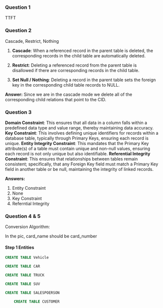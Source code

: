 
### Question 1
TTFT

### Question 2
Cascade, Restrict, Nothing

1. **Cascade**: When a referenced record in the parent table is deleted, the corresponding records in the child table are automatically deleted.
    
2. **Restrict**: Deleting a referenced record from the parent table is disallowed if there are corresponding records in the child table.
    
3. **Set Null / Nothing**: Deleting a record in the parent table sets the foreign key in the corresponding child table records to NULL.

**Answer:** Since we are in the cascade mode we delete all of the corresponding child relations that point to the CID.

### Question 3
**Domain Constraint**: This ensures that all data in a column falls within a predefined data type and value range, thereby maintaining data accuracy.
**Key Constraint**: This involves defining unique identifiers for records within a database table, typically through Primary Keys, ensuring each record is unique.
**Entity Integrity Constraint**: This mandates that the Primary Key attribute(s) of a table must contain unique and non-null values, ensuring each record is not only unique but also identifiable.
**Referential Integrity Constraint**: This ensures that relationships between tables remain consistent; specifically, that any Foreign Key field must match a Primary Key field in another table or be null, maintaining the integrity of linked records.

**Answers:** 
1. Entity Constraint
2. None
3. Key Constraint
4. Referntial Integrity 
### Question 4 & 5
Conversion Algorithm:

In the pic, card_name should be card_number

#### Step 1 Entities
```sql
CREATE TABLE Vehicle

CREATE TABLE CAR

CREATE TABLE TRUCK

CREATE TABLE SUV

CREATE TABLE SALESPOERSON

	CREATE TABLE CUSTOMER

```